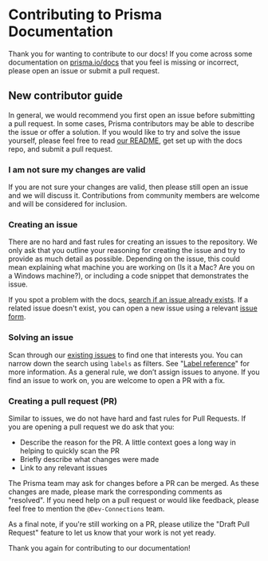 # Contributing to Prisma Documentation

Thank you for wanting to contribute to our docs! If you come across some documentation on [prisma.io/docs](https://www.prisma.io/docs) that you feel is missing or incorrect, please open an issue or submit a pull request.

## New contributor guide

In general, we would recommend you first open an issue before submitting a pull request. In some cases, Prisma contributors may be able to describe the issue or offer a solution. If you would like to try and solve the issue yourself, please feel free to read [our README](./README.md), get set up with the docs repo, and submit a pull request.

### I am not sure my changes are valid

If you are not sure your changes are valid, then please still open an issue and we will discuss it. Contributions from community members are welcome and will be considered for inclusion.

### Creating an issue

There are no hard and fast rules for creating an issues to the repository. We only ask that you outline your reasoning for creating the issue and try to provide as much detail as possible. Depending on the issue, this could mean explaining what machine you are working on (Is it a Mac? Are you on a Windows machine?), or including a code snippet that demonstrates the issue.

If you spot a problem with the docs, [search if an issue already exists](https://docs.github.com/en/github/searching-for-information-on-github/searching-on-github/searching-issues-and-pull-requests#search-by-the-title-body-or-comments). If a related issue doesn't exist, you can open a new issue using a relevant [issue form](https://github.com/prisma/docs/issues/new/choose).

### Solving an issue

Scan through our [existing issues](https://github.com/prisma/docs/issues) to find one that interests you. You can narrow down the search using `labels` as filters. See "[Label reference](https://docs.github.com/en/contributing/collaborating-on-github-docs/label-reference)" for more information. As a general rule, we don’t assign issues to anyone. If you find an issue to work on, you are welcome to open a PR with a fix.

### Creating a pull request (PR)

Similar to issues, we do not have hard and fast rules for Pull Requests. If you are opening a pull request we do ask that you:

- Describe the reason for the PR. A little context goes a long way in helping to quickly scan the PR
- Briefly describe what changes were made
- Link to any relevant issues

The Prisma team may ask for changes before a PR can be merged. As these changes are made, please mark the corresponding comments as "resolved". If you need help on a pull request or would like feedback, please feel free to mention the `@Dev-Connections` team.

As a final note, if you're still working on a PR, please utilize the "Draft Pull Request" feature to let us know that your work is not yet ready.

Thank you again for contributing to our documentation!
